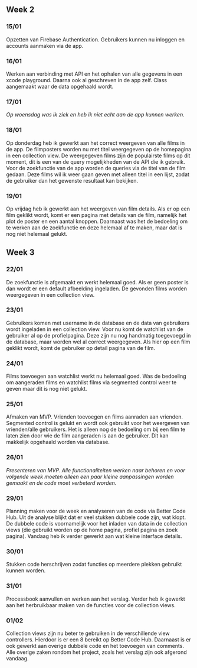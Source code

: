 ## Week 2
### 15/01
Opzetten van Firebase Authentication. Gebruikers kunnen nu inloggen en accounts aanmaken via de app.

### 16/01
Werken aan verbinding met API en het ophalen van alle gegevens in een xcode playground. Daarna ook al geschreven in de app zelf. 
Class aangemaakt waar de data opgehaald wordt. 

### 17/01
_Op woensdag was ik ziek en heb ik niet echt aan de app kunnen werken._

### 18/01
Op donderdag heb ik gewerkt aan het correct weergeven van alle films in de app. De filmposters worden nu met titel weergegeven op de 
homepagina in een collection view. De weergegeven films zijn de populairste films op dit moment, dit is een van de query mogelijkheden
van de API die ik gebruik. Voor de zoekfunctie van de app worden de queries via de titel van de film gedaan. Deze films wil ik weer gaan geven met alleen titel in een lijst, zodat de gebruiker dan het gewenste resultaat kan bekijken.

### 19/01
Op vrijdag heb ik gewerkt aan het weergeven van film details. Als er op een film geklikt wordt, komt er een pagina met details van de 
film, namelijk het plot de poster en een aantal knoppen. Daarnaast was het de bedoeling om te werken aan de zoekfunctie en deze helemaal af te maken, maar dat is nog niet helemaal gelukt.

## Week 3
### 22/01
De zoekfunctie is afgemaakt en werkt helemaal goed. Als er geen poster is dan wordt er een default afbeelding ingeladen. De gevonden films worden weergegeven in een collection view.

### 23/01
Gebruikers komen met username in de database en de data van gebruikers wordt ingeladen in een collection view. Voor nu komt de watchlist van de gebruiker al op de profielpagina. Deze zijn nu nog handmatig toegevoegd in de database, maar worden wel al correct weergegeven. Als hier op een film geklikt wordt, komt de gebruiker op detail pagina van de film.

### 24/01
Films toevoegen aan watchlist werkt nu helemaal goed. Was de bedoeling om aangeraden films en watchlist films via segmented control weer te geven maar dit is nog niet gelukt.

### 25/01
Afmaken van MVP. Vrienden toevoegen en films aanraden aan vrienden. Segmented control is gelukt en wordt ook gebruikt voor het weergeven van vrienden/alle gebruikers. Het is alleen nog de bedoeling om bij een film te laten zien door wie de film aangeraden is aan de gebruiker. Dit kan makkelijk opgehaald worden via database.

### 26/01
_Presenteren van MVP. Alle functionaliteiten werken naar behoren en voor volgende week moeten alleen een paar kleine aanpassingen worden gemaakt en de code moet verbeterd worden._

### 29/01
Planning maken voor de week en analyseren van de code via Better Code Hub. Uit de analyse blijkt dat er veel stukken dubbele code zijn, wat klopt. De dubbele code is voornamelijk voor het inladen van data in de collection views (die gebruikt worden op de home pagina, profiel pagina en zoek pagina). Vandaag heb ik verder gewerkt aan wat kleine interface details.

### 30/01
Stukken code herschrijven zodat functies op meerdere plekken gebruikt kunnen worden. 

### 31/01
Processbook aanvullen en werken aan het verslag. Verder heb ik gewerkt aan het herbruikbaar maken van de functies voor de collection views.

### 01/02
Collection views zijn nu beter te gebruiken in de verschillende view controllers. Hierdoor is er een 8 bereikt op Better Code Hub. Daarnaast is er ook gewerkt aan overige dubbele code en het toevoegen van comments. Alle overige zaken rondom het project, zoals het verslag zijn ook afgerond vandaag.
